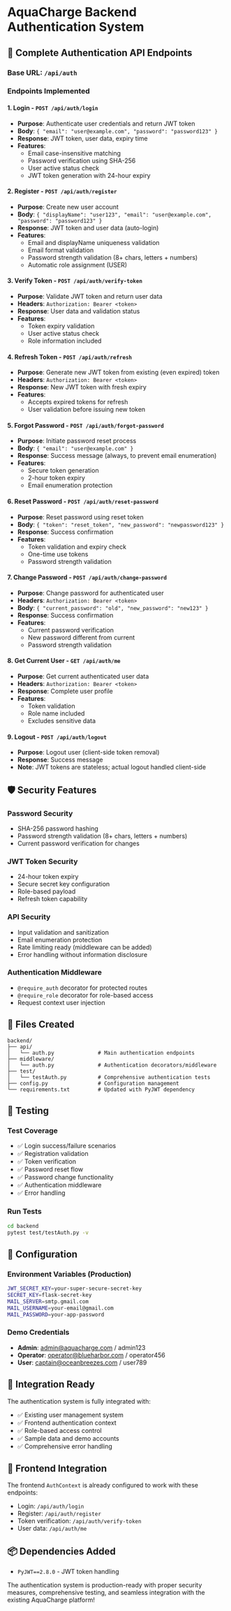 # AquaCharge Backend Authentication System

## 🔐 **Complete Authentication API Endpoints**

### **Base URL**: `/api/auth`

### **Endpoints Implemented**

#### 1. **Login** - `POST /api/auth/login`
- **Purpose**: Authenticate user credentials and return JWT token
- **Body**: `{ "email": "user@example.com", "password": "password123" }`
- **Response**: JWT token, user data, expiry time
- **Features**:
  - Email case-insensitive matching
  - Password verification using SHA-256
  - User active status check
  - JWT token generation with 24-hour expiry

#### 2. **Register** - `POST /api/auth/register`
- **Purpose**: Create new user account
- **Body**: `{ "displayName": "user123", "email": "user@example.com", "password": "password123" }`
- **Response**: JWT token and user data (auto-login)
- **Features**:
  - Email and displayName uniqueness validation
  - Email format validation
  - Password strength validation (8+ chars, letters + numbers)
  - Automatic role assignment (USER)

#### 3. **Verify Token** - `POST /api/auth/verify-token`
- **Purpose**: Validate JWT token and return user data
- **Headers**: `Authorization: Bearer <token>`
- **Response**: User data and validation status
- **Features**:
  - Token expiry validation
  - User active status check
  - Role information included

#### 4. **Refresh Token** - `POST /api/auth/refresh`
- **Purpose**: Generate new JWT token from existing (even expired) token
- **Headers**: `Authorization: Bearer <token>`
- **Response**: New JWT token with fresh expiry
- **Features**:
  - Accepts expired tokens for refresh
  - User validation before issuing new token

#### 5. **Forgot Password** - `POST /api/auth/forgot-password`
- **Purpose**: Initiate password reset process
- **Body**: `{ "email": "user@example.com" }`
- **Response**: Success message (always, to prevent email enumeration)
- **Features**:
  - Secure token generation
  - 2-hour token expiry
  - Email enumeration protection

#### 6. **Reset Password** - `POST /api/auth/reset-password`
- **Purpose**: Reset password using reset token
- **Body**: `{ "token": "reset_token", "new_password": "newpassword123" }`
- **Response**: Success confirmation
- **Features**:
  - Token validation and expiry check
  - One-time use tokens
  - Password strength validation

#### 7. **Change Password** - `POST /api/auth/change-password`
- **Purpose**: Change password for authenticated user
- **Headers**: `Authorization: Bearer <token>`
- **Body**: `{ "current_password": "old", "new_password": "new123" }`
- **Response**: Success confirmation
- **Features**:
  - Current password verification
  - New password different from current
  - Password strength validation

#### 8. **Get Current User** - `GET /api/auth/me`
- **Purpose**: Get current authenticated user data
- **Headers**: `Authorization: Bearer <token>`
- **Response**: Complete user profile
- **Features**:
  - Token validation
  - Role name included
  - Excludes sensitive data

#### 9. **Logout** - `POST /api/auth/logout`
- **Purpose**: Logout user (client-side token removal)
- **Response**: Success message
- **Note**: JWT tokens are stateless; actual logout handled client-side

## 🛡️ **Security Features**

### **Password Security**
- SHA-256 password hashing
- Password strength validation (8+ chars, letters + numbers)
- Current password verification for changes

### **JWT Token Security**
- 24-hour token expiry
- Secure secret key configuration
- Role-based payload
- Refresh token capability

### **API Security**
- Input validation and sanitization
- Email enumeration protection
- Rate limiting ready (middleware can be added)
- Error handling without information disclosure

### **Authentication Middleware**
- `@require_auth` decorator for protected routes
- `@require_role` decorator for role-based access
- Request context user injection

## 📁 **Files Created**

```
backend/
├── api/
│   └── auth.py              # Main authentication endpoints
├── middleware/
│   └── auth.py              # Authentication decorators/middleware
├── test/
│   └── testAuth.py          # Comprehensive authentication tests
├── config.py                # Configuration management
└── requirements.txt         # Updated with PyJWT dependency
```

## 🧪 **Testing**

### **Test Coverage**
- ✅ Login success/failure scenarios
- ✅ Registration validation
- ✅ Token verification
- ✅ Password reset flow
- ✅ Password change functionality
- ✅ Authentication middleware
- ✅ Error handling

### **Run Tests**
```bash
cd backend
pytest test/testAuth.py -v
```

## 🔧 **Configuration**

### **Environment Variables** (Production)
```bash
JWT_SECRET_KEY=your-super-secure-secret-key
SECRET_KEY=flask-secret-key
MAIL_SERVER=smtp.gmail.com
MAIL_USERNAME=your-email@gmail.com
MAIL_PASSWORD=your-app-password
```

### **Demo Credentials**
- **Admin**: admin@aquacharge.com / admin123
- **Operator**: operator@blueharbor.com / operator456
- **User**: captain@oceanbreezes.com / user789

## 🚀 **Integration Ready**

The authentication system is fully integrated with:
- ✅ Existing user management system
- ✅ Frontend authentication context
- ✅ Role-based access control
- ✅ Sample data and demo accounts
- ✅ Comprehensive error handling

## 🔄 **Frontend Integration**

The frontend `AuthContext` is already configured to work with these endpoints:
- Login: `/api/auth/login`
- Register: `/api/auth/register` 
- Token verification: `/api/auth/verify-token`
- User data: `/api/auth/me`

## 📦 **Dependencies Added**
- `PyJWT==2.8.0` - JWT token handling

The authentication system is production-ready with proper security measures, comprehensive testing, and seamless integration with the existing AquaCharge platform!
